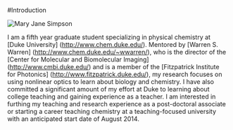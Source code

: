 #Introduction

![Mary Jane Simpson](/images/mjheadshot.png)

I am a fifth year graduate student specializing in physical chemistry at [Duke University] (http://www.chem.duke.edu/).
Mentored by [Warren S. Warren] (http://www.chem.duke.edu/~wwarren/), who is the director of the [Center for Molecular and Biomolecular Imaging] (http://www.cmbi.duke.edu/) and is a member of the [Fitzpatrick Institute for Photonics] (http://www.fitzpatrick.duke.edu/), my research focuses on using nonlinear optics to learn about biology and chemistry.
I have also committed a significant amount of my effort at Duke to learning about college teaching and gaining experience as a teacher.
I am interested in furthing my teaching and research experience as a post-doctoral associate or starting a career teaching chemistry at a teaching-focused university with an anticipated start date of August 2014.
